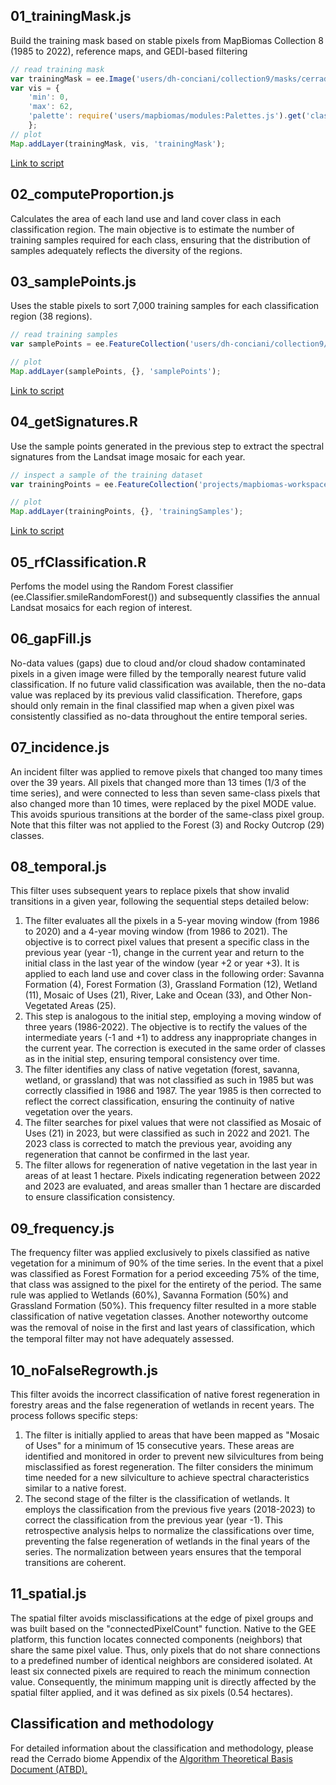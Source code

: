 ## 01_trainingMask.js
Build the training mask based on stable pixels from MapBiomas Collection 8 (1985 to 2022), reference maps, and GEDI-based filtering 
```javascript
// read training mask
var trainingMask = ee.Image('users/dh-conciani/collection9/masks/cerrado_trainingMask_1985_2022_v4');
var vis = {
    'min': 0,
    'max': 62,
    'palette': require('users/mapbiomas/modules:Palettes.js').get('classification8')
    };
// plot 
Map.addLayer(trainingMask, vis, 'trainingMask'); 
```
[Link to script](https://code.earthengine.google.com/1946c6a6cc6c0f753ab189990b3ce2a6)

## 02_computeProportion.js
Calculates the area of each land use and land cover class in each classification region. The main objective is to estimate the number of training samples required for each class, ensuring that the distribution of samples adequately reflects the diversity of the regions.

## 03_samplePoints.js
Uses the stable pixels to sort 7,000 training samples for each classification region (38 regions). 
```javascript
// read training samples
var samplePoints = ee.FeatureCollection('users/dh-conciani/collection9/sample/points/samplePoints_v4');

// plot
Map.addLayer(samplePoints, {}, 'samplePoints');
```
[Link to script](https://code.earthengine.google.com/b72984eb093a132408fa5ebc56c6dcaf)

## 04_getSignatures.R
Use the sample points generated in the previous step to extract the spectral signatures from the Landsat image mosaic for each year.
```javascript
// inspect a sample of the training dataset 
var trainingPoints = ee.FeatureCollection('projects/mapbiomas-workspace/COLECAO_DEV/COLECAO9_DEV/CERRADO/training/v8/train_col9_reg10_1985_v8');

// plot
Map.addLayer(trainingPoints, {}, 'trainingSamples');
```
[Link to script](https://code.earthengine.google.com/9a2b7176c9a33d22890d72e7e7ca9b13)

## 05_rfClassification.R
Perfoms the model using the Random Forest classifier (ee.Classifier.smileRandomForest()) and subsequently classifies the annual Landsat mosaics for each region of interest.

## 06_gapFill.js
No-data values (gaps) due to cloud and/or cloud shadow contaminated pixels in a given image were filled by the temporally nearest future valid classification. If no future valid classification was available, then the no-data value was replaced by its previous valid classification. Therefore, gaps should only remain in the final classified map when a given pixel was consistently classified as no-data throughout the entire temporal series. 

## 07_incidence.js
An incident filter was applied to remove pixels that changed too many times over the 39 years. All pixels that changed more than 13 times (1/3 of the time series), and were connected to less than seven same-class pixels that also changed more than 10 times, were replaced by the pixel MODE value. This avoids spurious transitions at the border of the same-class pixel group. Note that this filter was not applied to the Forest (3) and Rocky Outcrop (29) classes.  

## 08_temporal.js
This filter uses subsequent years to replace pixels that show invalid transitions in a given year, following the sequential steps detailed below:
1. The filter evaluates all the pixels in a 5-year moving window (from 1986 to 2020) and a 4-year moving window (from 1986 to 2021). The objective is to correct pixel values that present a specific class in the previous year (year -1), change in the current year and return to the initial class in the last year of the window (year +2 or year +3). It is applied to each land use and cover class in the following order: Savanna Formation (4), Forest Formation (3), Grassland Formation (12), Wetland (11), Mosaic of Uses (21), River, Lake and Ocean (33), and Other Non-Vegetated Areas (25).
2. This step is analogous to the initial step, employing a moving window of three years (1986-2022). The objective is to rectify the values of the intermediate years (-1 and +1) to address any inappropriate changes in the current year. The correction is executed in the same order of classes as in the initial step, ensuring temporal consistency over time.
3. The filter identifies any class of native vegetation (forest, savanna, wetland, or grassland) that was not classified as such in 1985 but was correctly classified in 1986 and 1987. The year 1985 is then corrected to reflect the correct classification, ensuring the continuity of native vegetation over the years.
4. The filter searches for pixel values that were not classified as Mosaic of Uses (21) in 2023, but were classified as such in 2022 and 2021. The 2023 class is corrected to match the previous year, avoiding any regeneration that cannot be confirmed in the last year.
5. The filter allows for regeneration of native vegetation in the last year in areas of at least 1 hectare. Pixels indicating regeneration between 2022 and 2023 are evaluated, and areas smaller than 1 hectare are discarded to ensure classification consistency. 

## 09_frequency.js
The frequency filter was applied exclusively to pixels classified as native vegetation for a minimum of 90% of the time series. In the event that a pixel was classified as Forest Formation for a period exceeding 75% of the time, that class was assigned to the pixel for the entirety of the period. The same rule was applied to Wetlands (60%), Savanna Formation (50%) and Grassland Formation (50%). This frequency filter resulted in a more stable classification of native vegetation classes. Another noteworthy outcome was the removal of noise in the ﬁrst and last years of classification, which the temporal filter may not have adequately assessed.

## 10_noFalseRegrowth.js
This filter avoids the incorrect classification of native forest regeneration in forestry areas and the false regeneration of wetlands in recent years. The process follows specific steps: 
1. The filter is initially applied to areas that have been mapped as "Mosaic of Uses" for a minimum of 15 consecutive years. These areas are identified and monitored in order to prevent new silvicultures from being misclassified as forest regeneration. The filter considers the minimum time needed for a new silviculture to achieve spectral characteristics similar to a native forest.
2. The second stage of the filter is the classification of wetlands. It employs the classification from the previous five years (2018-2023) to correct the classification from the previous year (year -1). This retrospective analysis helps to normalize the classifications over time, preventing the false regeneration of wetlands in the final years of the series. The normalization between years ensures that the temporal transitions are coherent.

## 11_spatial.js
The spatial filter avoids misclassifications at the edge of pixel groups and was built based on the "connectedPixelCount" function. Native to the GEE platform, this function locates connected components (neighbors) that share the same pixel value. Thus, only pixels that do not share connections to a predefined number of identical neighbors are considered isolated. At least six connected pixels are required to reach the minimum connection value. Consequently, the minimum mapping unit is directly affected by the spatial filter applied, and it was defined as six pixels (0.54 hectares).

## Classification and methodology
For detailed information about the classification and methodology, please read the Cerrado biome Appendix of the [Algorithm Theoretical Basis Document (ATBD).](https://mapbiomas.org/download-dos-atbds)


